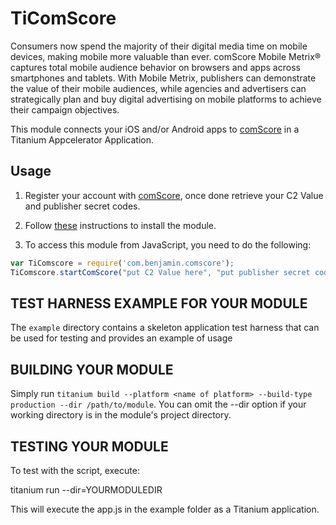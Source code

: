 # TiComScore

Consumers now spend the majority of their digital media time on mobile devices, making mobile more valuable 
than ever. comScore Mobile Metrix® captures total mobile audience behavior on browsers and apps across 
smartphones and tablets. With Mobile Metrix, publishers can demonstrate the value of their mobile
audiences, while agencies and advertisers can strategically plan and buy digital advertising on mobile 
platforms to achieve their campaign objectives.

This module connects your iOS and/or Android apps to [comScore](http://www.comscore.com/) in a Titanium Appcelerator Application.

## Usage

1. Register your account with [comScore](http://www.comscore.com/), once done retrieve your C2 Value and publisher secret codes.

2. Follow [these](http://docs.appcelerator.com/platform/latest/#!/guide/Using_a_Module) instructions to install the module.

3. To access this module from JavaScript, you need to do the following:

```javascript
var TiComscore = require('com.benjamin.comscore');
TiComscore.startComScore("put C2 Value here", "put publisher secret code here");
```

TEST HARNESS EXAMPLE FOR YOUR MODULE
------------------------------------

The `example` directory contains a skeleton application test harness that can be
used for testing and provides an example of usage


BUILDING YOUR MODULE
--------------------

Simply run `titanium build --platform <name of platform> --build-type production --dir /path/to/module`.
You can omit the --dir option if your working directory is in the module's project directory.


TESTING YOUR MODULE
-------------------

To test with the script, execute:

titanium run --dir=YOURMODULEDIR

This will execute the app.js in the example folder as a Titanium application.
